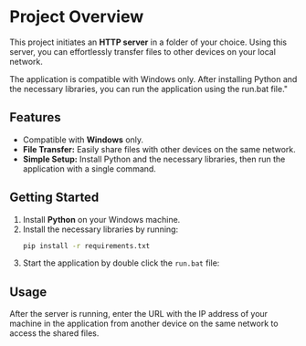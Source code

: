 # Project Overview

This project initiates an **HTTP server** in a folder of your choice. Using this server, you can effortlessly transfer files to other devices on your local network.

The application is compatible with Windows only. After installing Python and the necessary libraries, you can run the application using the run.bat file."

## Features

- Compatible with **Windows** only.
- **File Transfer:** Easily share files with other devices on the same network.
- **Simple Setup:** Install Python and the necessary libraries, then run the application with a single command.

## Getting Started

1. Install **Python** on your Windows machine.
2. Install the necessary libraries by running:
    ```sh
    pip install -r requirements.txt
    ```
3. Start the application by double click the `run.bat` file:

## Usage

After the server is running, enter the URL with the IP address of your machine in the application from another device on the same network to access the shared files.

